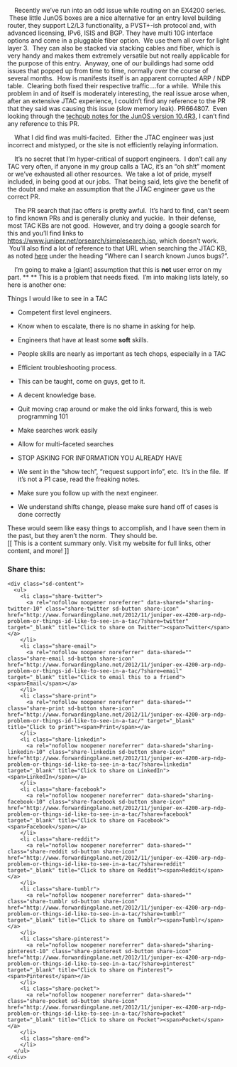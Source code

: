     Recently we&#8217;ve run into an odd issue while routing on an EX4200 series.  These little JunOS boxes are a nice alternative for an entry level building router, they support L2/L3 functionality, a PVST+-ish protocol and, with advanced licensing, IPv6, ISIS and BGP. They have multi 10G interface options and come in a pluggable fiber option.  We use them all over for light layer 3.  They can also be stacked via stacking cables and fiber, which is very handy and makes them extremely versatile but not really applicable for the purpose of this entry.  Anyway, one of our buildings had some odd issues that popped up from time to time, normally over the course of several months.  How is manifests itself is an apparent corrupted ARP / NDP table.  Clearing both fixed their respective traffic&#8230;.for a while.  While this problem in and of itself is moderately interesting, the real issue arose when, after an extensive JTAC experience, I couldn&#8217;t find any reference to the PR that they said was causing this issue (slow memory leak). PR664807.  Even looking through the <a href="http://www.juniper.net/techpubs/en_US/junos10.4/information-products/topic-collections/release-notes/10.4/index.html?topic-51158.html" target="_blank">techpub notes for the JunOS version 10.4R3</a>, I can&#8217;t find any reference to this PR.

    What I did find was multi-facited.  Either the JTAC engineer was just incorrect and mistyped, or the site is not efficiently relaying information. 

    It&#8217;s no secret that I&#8217;m hyper-critical of support engineers.  I don&#8217;t call any TAC very often, if anyone in my group calls a TAC, it&#8217;s an &#8220;oh sh!t&#8221; moment or we&#8217;ve exhausted all other resources.  We take a lot of pride, myself included, in being good at our jobs.  That being said, lets give the benefit of the doubt and make an assumption that the JTAC engineer gave us the correct PR. 

    The PR search that jtac offers is pretty awful.  It&#8217;s hard to find, can&#8217;t seem to find known PRs and is generally clunky and yuckie.  In their defense, most TAC KBs are not good.  However, and try doing a google search for this and you&#8217;ll find links to <https://www.juniper.net/prsearch/simplesearch.jsp>, which doesn&#8217;t work.  You&#8217;ll also find a lot of reference to that URL when searching the JTAC KB, as noted <a href="http://kb.juniper.net/InfoCenter/index?page=content&#038;id=KB17924&#038;actp=search&#038;viewlocale=en_US&#038;searchid=1352170024537" target="_blank">here</a> under the heading &#8220;<span style="background-color: white;"><span style="font-family: inherit;">Where can I search known Junos bugs?&#8221;</span></span>. 

    I&#8217;m going to make a [giant] assumption that this is **not** user error on my part. ** ** This is a problem that needs fixed.  I&#8217;m into making lists lately, so here is another one:

Things I would like to see in a TAC



  * Competent first level engineers.  
  * Know when to escalate, there is no shame in asking for help. 

  * Engineers that have at least some **soft** skills. 
  * People skills are nearly as important as tech chops, especially in a TAC

  * Efficient troubleshooting process.
  * This can be taught, come on guys, get to it.

  * A decent knowledge base.
  * Quit moving crap around or make the old links forward, this is web programming 101
  * Make searches work easily
  * Allow for multi-faceted searches

  * STOP ASKING FOR INFORMATION YOU ALREADY HAVE
  * We sent in the &#8220;show tech&#8221;, &#8220;request support info&#8221;, etc.  It&#8217;s in the file.  If it&#8217;s not a P1 case, read the freaking notes.  

  * Make sure you follow up with the next engineer.
  * We understand shifts change, please make sure hand off of cases is done correctly

<div>
</div>

<div>
  These would seem like easy things to accomplish, and I have seen them in the past, but they aren&#8217;t the norm.  They should be. 
</div>

<div>
</div>

<div>
  [[ This is a content summary only. Visit my website for full links, other content, and more! ]]
</div>

<div class="sharedaddy sd-sharing-enabled">
  <div class="robots-nocontent sd-block sd-social sd-social-icon-text sd-sharing">
    <h3 class="sd-title">
      Share this:
    </h3>
    
    <div class="sd-content">
      <ul>
        <li class="share-twitter">
          <a rel="nofollow noopener noreferrer" data-shared="sharing-twitter-10" class="share-twitter sd-button share-icon" href="http://www.forwardingplane.net/2012/11/juniper-ex-4200-arp-ndp-problem-or-things-id-like-to-see-in-a-tac/?share=twitter" target="_blank" title="Click to share on Twitter"><span>Twitter</span></a>
        </li>
        <li class="share-email">
          <a rel="nofollow noopener noreferrer" data-shared="" class="share-email sd-button share-icon" href="http://www.forwardingplane.net/2012/11/juniper-ex-4200-arp-ndp-problem-or-things-id-like-to-see-in-a-tac/?share=email" target="_blank" title="Click to email this to a friend"><span>Email</span></a>
        </li>
        <li class="share-print">
          <a rel="nofollow noopener noreferrer" data-shared="" class="share-print sd-button share-icon" href="http://www.forwardingplane.net/2012/11/juniper-ex-4200-arp-ndp-problem-or-things-id-like-to-see-in-a-tac/" target="_blank" title="Click to print"><span>Print</span></a>
        </li>
        <li class="share-linkedin">
          <a rel="nofollow noopener noreferrer" data-shared="sharing-linkedin-10" class="share-linkedin sd-button share-icon" href="http://www.forwardingplane.net/2012/11/juniper-ex-4200-arp-ndp-problem-or-things-id-like-to-see-in-a-tac/?share=linkedin" target="_blank" title="Click to share on LinkedIn"><span>LinkedIn</span></a>
        </li>
        <li class="share-facebook">
          <a rel="nofollow noopener noreferrer" data-shared="sharing-facebook-10" class="share-facebook sd-button share-icon" href="http://www.forwardingplane.net/2012/11/juniper-ex-4200-arp-ndp-problem-or-things-id-like-to-see-in-a-tac/?share=facebook" target="_blank" title="Click to share on Facebook"><span>Facebook</span></a>
        </li>
        <li class="share-reddit">
          <a rel="nofollow noopener noreferrer" data-shared="" class="share-reddit sd-button share-icon" href="http://www.forwardingplane.net/2012/11/juniper-ex-4200-arp-ndp-problem-or-things-id-like-to-see-in-a-tac/?share=reddit" target="_blank" title="Click to share on Reddit"><span>Reddit</span></a>
        </li>
        <li class="share-tumblr">
          <a rel="nofollow noopener noreferrer" data-shared="" class="share-tumblr sd-button share-icon" href="http://www.forwardingplane.net/2012/11/juniper-ex-4200-arp-ndp-problem-or-things-id-like-to-see-in-a-tac/?share=tumblr" target="_blank" title="Click to share on Tumblr"><span>Tumblr</span></a>
        </li>
        <li class="share-pinterest">
          <a rel="nofollow noopener noreferrer" data-shared="sharing-pinterest-10" class="share-pinterest sd-button share-icon" href="http://www.forwardingplane.net/2012/11/juniper-ex-4200-arp-ndp-problem-or-things-id-like-to-see-in-a-tac/?share=pinterest" target="_blank" title="Click to share on Pinterest"><span>Pinterest</span></a>
        </li>
        <li class="share-pocket">
          <a rel="nofollow noopener noreferrer" data-shared="" class="share-pocket sd-button share-icon" href="http://www.forwardingplane.net/2012/11/juniper-ex-4200-arp-ndp-problem-or-things-id-like-to-see-in-a-tac/?share=pocket" target="_blank" title="Click to share on Pocket"><span>Pocket</span></a>
        </li>
        <li class="share-end">
        </li>
      </ul>
    </div>
  </div>
</div>

